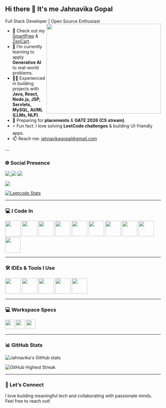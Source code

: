 ## Hi there 👋 It's me Jahnavika Gopal  

Full Stack Developer | Open Source Enthusiast  
<img align="right" width="370" height="290" src="https://i.pinimg.com/originals/47/f0/34/47f0342cec72b800463bf003eac1257e.gif">

- 🔭 Check out my [SmartPrep](https://github.com/JahnavikaGopalbvrith/SmartPrep-Adaptive-Learning-with-LLM-Natural-Language-Processing) & [ZenCart](https://github.com/JahnavikaGopalbvrith/ZenCart-a-gift-shopping-website).  
- 🌱 I’m currently learning to apply **Generative AI** to real-world problems.  
- 👩‍💻  Experienced in building projects with **Java, React, Node.js, JSP, Servlets, MySQL, AI/ML (LLMs, NLP)**.  
- 🎯 Preparing for **placements** & **GATE 2026 (CS stream)**.  
- ⚡ Fun fact: I love solving **LeetCode challenges** & building UI-friendly apps.  
- 📫 Reach me: [jahnavikagopal@gmail.com](mailto:jahnavikagopal@gmail.com)  




--
### 🌐 Social Presence  
<p>
  <a href="https://www.linkedin.com/in/jahnavika-gopal-600576259/">
    <img src="https://img.shields.io/badge/LinkedIn-Jahnavika%20Gopal-0077B5?style=for-the-badge&logo=linkedin&logoColor=white"/>
  </a>
  <img src="https://img.shields.io/badge/Followers-833-blue?style=for-the-badge&logo=linkedin&logoColor=white"/>
  <img src="https://img.shields.io/badge/Connections-500%2B-blue?style=for-the-badge&logo=linkedin&logoColor=white"/>
</p>

<a href="https://leetcode.com/u/Jahnavika-09/">
    <img src="https://img.shields.io/badge/LeetCode-Jahnavika-FFA116?style=for-the-badge&logo=leetcode&logoColor=white"/>
</a>

[![Leetcode Stats](https://leetcard.jacoblin.cool/Jahnavika-09?ext=contest&theme=dark)](https://leetcode.com/u/Jahnavika-09/)  

---

### 💻 I Code In  
<p>
  <img height="50" src="https://img.icons8.com/color/48/python.png"/>
  <img height="50" src="https://img.icons8.com/color/48/java-coffee-cup-logo.png"/>
  <img height="50" src="https://img.icons8.com/color/48/c-plus-plus-logo.png"/>
  <img height="50" src="https://img.icons8.com/color/48/html-5.png"/>
  <img height="50" src="https://img.icons8.com/color/48/css3.png"/>
  <img height="50" src="https://img.icons8.com/color/48/javascript.png"/>
  <img height="50" src="https://img.icons8.com/color/48/nodejs.png"/>
  <img height="50" src="https://img.icons8.com/color/48/spring-logo.png"/>
  <img height="50" src="https://img.icons8.com/color/48/mysql-logo.png"/>
  <img height="50" src="https://img.icons8.com/color/48/streamlit.png"/>
</p>

---

### 🛠️ IDEs & Tools I Use  
<p>
  <img height="50" src="https://img.icons8.com/color/48/visual-studio-code-2019.png"/>
  <img height="50" src="https://img.icons8.com/officel/480/java-eclipse.png"/>
  <img height="50" src="https://img.icons8.com/color/48/git.png"/>
  <img height="50" src="https://img.icons8.com/color/48/github.png"/>
  <img height="50" src="https://img.icons8.com/color/48/postman-api.png"/>
</p>

---

### 💻 Workspace Specs  
<p>
  <img height="30" src="https://img.shields.io/badge/Windows-10/11-0078D6?style=for-the-badge&logo=windows&logoColor=white"/>
  <img height="30" src="https://img.shields.io/badge/AMD-Ryzen_5_4600H-ED1C24?style=for-the-badge&logo=amd&logoColor=white"/>
  <img height="30" src="https://img.shields.io/badge/NVIDIA-GTX1650-76B900?style=for-the-badge&logo=nvidia&logoColor=white"/>
</p>

---

### 📊 GitHub Stats  
![Jahnavika's GitHub stats](https://github-readme-stats.vercel.app/api?username=JahnavikaGopalbvrith&theme=radical&show_icons=true)  

![GitHub Highest Streak](https://github-readme-streak-stats.herokuapp.com/?user=JahnavikaGopalbvrith&theme=radical&hide_border=true&hide_total=true)  

---
### 🙌 Let’s Connect
I love building meaningful tech and collaborating with passionate minds. Feel free to reach out!

